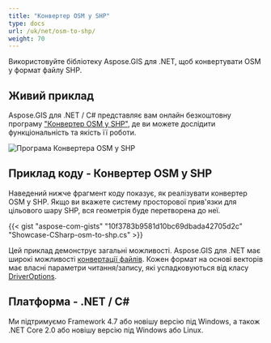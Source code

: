 ```yaml
---
title: "Конвертер OSM у SHP"
type: docs
url: /uk/net/osm-to-shp/
weight: 70
---
```


Використовуйте бібліотеку Aspose.GIS для .NET, щоб конвертувати OSM у формат файлу SHP.

## **Живий приклад**

Aspose.GIS для .NET / C# представляє вам онлайн безкоштовну програму ["Конвертер OSM у SHP"](https://products.aspose.app/gis/conversion/osm-to-shp), де ви можете дослідити функціональність та якість її роботи.

![Програма Конвертера OSM у SHP](conversion.png)

## **Приклад коду - Конвертер OSM у SHP**

Наведений нижче фрагмент коду показує, як реалізувати конвертер OSM у SHP. Якщо ви вкажете систему просторової прив'язки для цільового шару SHP, вся геометрія буде перетворена до неї. 

{{< gist "aspose-com-gists" "10f3783b9581d10bc69dbada42705d2c" "Showcase-CSharp-osm-to-shp.cs" >}}

Цей приклад демонструє загальні можливості. Aspose.GIS для .NET має широкі можливості [конвертації файлів](https://docs.aspose.com/gis/net/vector-layers/). Кожен формат на основі векторів має власні параметри читання/запису, які успадковуються від класу [DriverOptions](https://reference.aspose.com/gis/net/aspose.gis/driveroptions).

## **Платформа - .NET / C#**

Ми підтримуємо Framework 4.7 або новішу версію під Windows, а також .NET Core 2.0 або новішу версію під Windows або Linux.
